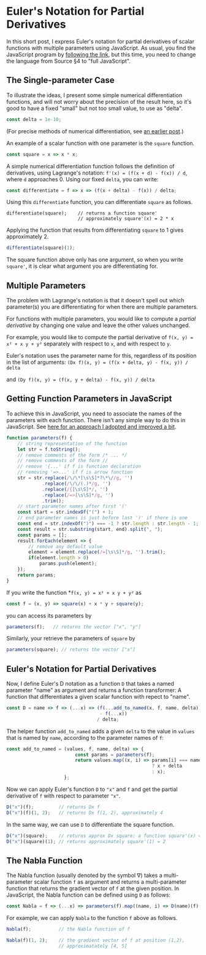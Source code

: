 # Euler's Notation for Partial Derivatives

In this short post, I express Euler's notation for partial derivatives
of scalar functions with multiple parameters using JavaScript. As usual, you find the
JavaScript program by [following the link](https://share.sourceacademy.org/eulernotation),
but this time, you need to change the language from Source §4 to "full JavaScript".

## The Single-parameter Case

To illustrate the ideas, I present some simple numerical differentiation functions,
and will not worry about the precision
of the result here, so it's good to have a fixed "small" but not too small value,
to use as "delta".
```js
const delta = 1e-10;
```
(For precise methods
of numerical differentiation, see [an earlier post](https://martin-henz.github.io/martin-henz/2022/02/13/abstraction-in-numerical-methods.html).)

An example of a scalar function with one parameter is the  `square` function.
```js
const square = x => x * x;
```
A simple numerical differentiation function 
follows the definition of derivatives, using Lagrange's notation:
`f'(x) = (f(x + d) - f(x)) / d`, where `d` approaches 0. Using our fixed `delta`, you can write:
```js
const differentiate = f => x => (f(x + delta) - f(x)) / delta;
```
Using this `differentiate` function, you can differentiate `square` as follows.
```
differentiate(square);    // returns a function square'
                          // approximately square'(x) = 2 * x
```
Applying the function that results from differentiating `square` to 1
gives approximately 2.
```js
differentiate(square)(1);
```
The square function above only has one argument, so when
you write `square'`, it is clear what argument you are 
differentiating for.

## Multiple Parameters

The problem with Lagrange's notation is that it doesn't
spell out which parameter(s) you are differentiating for 
when there are multiple parameters.

For functions with multiple parameters, you would like
to compute a *partial derivative* by changing one value
and leave the other values unchanged.

For example, you would like to compute the partial 
derivative of
`f(x, y) = x² + x y + y²`
separately with respect to `x`, and with respect to `y`.

Euler's notation uses the parameter name for this, 
regardless of its position in the list of arguments:
`(Dx f)(x, y) = (f(x + delta, y) - f(x, y)) / delta`

and
`(Dy f)(x, y) = (f(x, y + delta) - f(x, y)) / delta`

## Getting Function Parameters in JavaScript

To achieve this in JavaScript, you need to associate the
names of the parameters with each function. There isn't
any simple way to do this in JavaScript. See
[here for an approach I adopted and improved a bit](https://www.geeksforgeeks.org/how-to-get-the-javascript-function-parameter-names-values-dynamically/).
```js
function parameters(f) {
    // string representation of the function
    let str = f.toString();
    // remove comments of the form /* ... */
    // remove comments of the form //
    // remove '{...' if f is function declaration
    // removing '=>...' if f is arrow function
    str = str.replace(/\/\*[\s\S]*?\*\//g, '')
             .replace(/\/\/(.)*/g, '')
             .replace(/{[\s\S]*/, '')
             .replace(/=>[\s\S]*/g, '')
             .trim();
    // start parameter names after first '('
    const start = str.indexOf("(") + 1;
    // end parameter names is just before last ')' if there is one
    const end = str.indexOf(")") === -1 ? str.length : str.length - 1;
    const result = str.substring(start, end).split(", ");
    const params = [];
    result.forEach(element => {
        // remove any default value
        element = element.replace(/=[\s\S]*/g, '').trim();
        if(element.length > 0)
            params.push(element);
    });
    return params;
}
```
If you write the function *`f(x, y) = x² + x y + y²` as
```js
const f = (x, y) => square(x) + x * y + square(y);
```
you can access its parameters by
```js
parameters(f);   // returns the vector ["x", "y"]
```
Similarly, your retrieve the parameters of `square` by
```js
parameters(square); // returns the vector ["x"]
```

## Euler's Notation for Partial Derivatives

Now, I define Euler's D notation as a function `D`
that takes a named parameter "name" as argument and
returns a function transformer: A function
that differentiates a given scalar function with repect to "name".
```js
const D = name => f => (...x) => (f(...add_to_named(x, f, name, delta)) 
                                  - f(...x)) 
                                 / delta;
```
The helper function `add_to_named` adds a given `delta` to the value in
`values` that is named by `name`, according to the
parameter names of `f`:
```js
const add_to_named = (values, f, name, delta) => {
                         const params = parameters(f);
                         return values.map((x, i) => params[i] === name
                                                     ? x + delta
                                                     : x);
                     };
```
Now we can apply Euler's function `D` to `"x"` and `f` and get
the partial derivative of `f` with respect to parameter `"x"`.
```js
D("x")(f);         // returns Dx f
D("x")(f)(1, 2);   // returns Dx f(1, 2), approximately 4
```
In the same way, we can use `D` to differentiate the square function.
```js
D("x")(square);    // returns approx Dx square: a function square'(x) = 2 * x
D("x")(square)(1); // returns approximately square'(1) = 2
```

## The Nabla Function

The Nabla function (usually denoted by the symbol ∇) takes a
multi-parameter scalar function `f` as argument
and returns a multi-parameter function that returns the gradient
vector of `f` at the given position. In JavaScript, the Nabla function
can be defined using `D` as follows:
```js
const Nabla = f => (...x) => parameters(f).map((name, i) => D(name)(f)(...x));
```
For example, we can apply `Nabla` to the function `f` above as follows.
```js
Nabla(f);          // the Nabla function of f

Nabla(f)(1, 2);    // the gradient vector of f at position (1,2),
                   // approximatately [4, 5]
```

